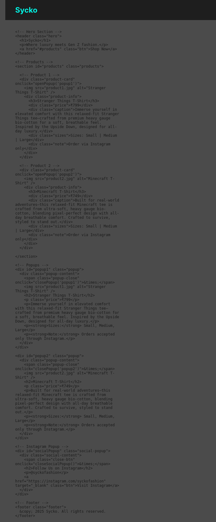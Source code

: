 
<!DOCTYPE html>
<html lang="en">
<head>
  <meta charset="UTF-8" />
  <meta name="viewport" content="width=device-width, initial-scale=1.0"/>
  <title>Sycko - Luxury Gen Z Fashion</title>
  <style>
    /* Reset */
    * {
      margin: 0;
      padding: 0;
      box-sizing: border-box;
    }

    body, html {
      height: 100%;
      font-family: 'Poppins', sans-serif;
      background: url('your-background.jpg') no-repeat center center fixed;
      background-size: cover;
      color: #fff;
      line-height: 1.6;
    }

    .overlay {
      position: absolute;
      top: 0;
      left: 0;
      width: 100%;
      height: 100%;
      background-color: rgba(0, 0, 0, 0.7);
      z-index: 0;
    }

    .content {
      position: relative;
      z-index: 1;
      max-width: 1200px;
      margin: auto;
      padding: 2rem;
    }

    /* Navigation */
    nav.top-nav {
      display: flex;
      justify-content: space-between;
      align-items: center;
      padding: 1rem 2rem;
      background: rgba(0, 0, 0, 0.6);
      position: fixed;
      top: 0;
      width: 100%;
      z-index: 999;
    }

    nav.top-nav .logo {
      font-size: 1.5rem;
      font-weight: bold;
      color: #00ffe7;
    }

    nav.top-nav .social-icon {
      cursor: pointer;
      font-size: 1.2rem;
      color: #fff;
      margin-left: 1rem;
    }

    nav.top-nav ul {
      list-style: none;
      display: flex;
      gap: 2rem;
    }

    nav.top-nav ul li a {
      color: #fff;
      text-decoration: none;
      font-weight: 500;
    }

    @media (max-width: 768px) {
      nav.top-nav ul {
        display: none;
        flex-direction: column;
        background: rgba(0, 0, 0, 0.95);
        position: absolute;
        top: 60px;
        right: 0;
        width: 200px;
      }

      nav.top-nav ul.show {
        display: flex;
      }

      nav.top-nav .menu-toggle {
        display: block;
      }
    }

    /* Hero Section */
    header.hero {
      text-align: center;
      padding: 8rem 2rem 4rem;
    }

    header h1 {
      font-size: 3rem;
      font-weight: 600;
      color: #fff;
      margin-bottom: 1rem;
    }

    header p {
      font-size: 1.2rem;
      color: #ccc;
      margin-bottom: 2rem;
    }

    .btn {
      display: inline-block;
      background: #fff;
      color: #000;
      padding: 0.8rem 2rem;
      border-radius: 30px;
      font-weight: bold;
      transition: all 0.3s ease;
      text-decoration: none;
    }

    .btn:hover {
      background: #f0f0f0;
      transform: translateY(-2px);
    }

    /* Product Grid */
    .products {
      display: flex;
      overflow-x: auto;
      gap: 1.5rem;
      padding-bottom: 1rem;
      scroll-snap-type: x mandatory;
      -webkit-overflow-scrolling: touch;
      margin-top: 4rem;
    }

    .product-card {
      min-width: 280px;
      background: rgba(255, 255, 255, 0.05);
      border-radius: 10px;
      overflow: hidden;
      backdrop-filter: blur(10px);
      border: 1px solid rgba(255, 255, 255, 0.1);
      cursor: pointer;
      scroll-snap-align: start;
      transition: transform 0.2s ease;
    }

    .product-card:hover {
      transform: scale(1.03);
    }

    .product-card img {
      width: 100%;
      height: auto;
      object-fit: cover;
    }

    .product-info {
      padding: 1.5rem;
    }

    .product-info h3 {
      font-size: 1.2rem;
      margin-bottom: 0.5rem;
    }

    .product-info .price {
      color: #ccc;
      font-size: 1rem;
      margin-bottom: 0.5rem;
    }

    .product-info .caption {
      font-size: 0.9rem;
      color: #aaa;
      margin-bottom: 1rem;
    }

    .sizes {
      font-size: 0.85rem;
      color: #999;
      margin-bottom: 1rem;
    }

    .note {
      font-size: 0.8rem;
      color: #666;
    }

    /* Social Media Popup */
    .social-popup {
      display: none;
      position: fixed;
      top: 0;
      left: 0;
      width: 100%;
      height: 100%;
      background: rgba(0, 0, 0, 0.85);
      z-index: 9999;
      justify-content: center;
      align-items: center;
    }

    .social-content {
      background: #111;
      color: #fff;
      padding: 2rem;
      border-radius: 10px;
      text-align: center;
    }

    .social-content .close-btn {
      position: absolute;
      top: 10px;
      right: 20px;
      font-size: 1.5rem;
      color: #fff;
      cursor: pointer;
    }

    .social-content h2 {
      margin-bottom: 1rem;
    }

    .social-content a.btn {
      display: inline-block;
      margin-top: 1rem;
    }

    /* Shopping Cart Modal */
    .cart-icon {
      cursor: pointer;
      font-size: 1.2rem;
      color: #fff;
      margin-left: 1rem;
    }

    .cart-modal {
      display: none;
      position: fixed;
      top: 60px;
      right: 20px;
      width: 300px;
      background: #111;
      border-radius: 10px;
      padding: 1rem;
      box-shadow: 0 0 10px rgba(0, 255, 231, 0.3);
      z-index: 999;
    }

    .cart-item {
      display: flex;
      justify-content: space-between;
      margin-bottom: 1rem;
    }

    .cart-total {
      text-align: right;
      margin-top: 1rem;
      font-weight: bold;
    }

    footer.footer {
      margin-top: 4rem;
      text-align: center;
      font-size: 0.9rem;
      color: #555;
    }

    @media (max-width: 768px) {
      header h1 {
        font-size: 2rem;
      }

      .btn {
        font-size: 0.9rem;
      }

      .popup-content {
        margin: 1rem auto;
        padding: 1rem;
      }

      .popup img {
        width: 100%;
      }
    }
  </style>
</head>
<body>

  <div class="overlay"></div>

  <!-- Top Navigation -->
  <nav class="top-nav">
    <div class="logo">Sycko</div>
    <div class="social-icon" onclick="openSocialPopup()">📷</div>
  </nav>

  <div class="content">

    <!-- Hero Section -->
    <header class="hero">
      <h1>Sycko</h1>
      <p>Where luxury meets Gen Z fashion.</p>
      <a href="#products" class="btn">Shop Now</a>
    </header>

    <!-- Products -->
    <section id="products" class="products">

      <!-- Product 1 -->
      <div class="product-card" onclick="openPopup('popup1')">
        <img src="product1.jpg" alt="Stranger Things T-Shirt" />
        <div class="product-info">
          <h3>Stranger Things T-Shirt</h3>
          <div class="price">₹799</div>
          <div class="caption">Immerse yourself in elevated comfort with this relaxed-fit Stranger Things tee—crafted from premium heavy gauge bio-cotton for a soft, breathable feel. Inspired by the Upside Down, designed for all-day luxury.</div>
          <div class="sizes">Sizes: Small | Medium | Large</div>
          <div class="note">Order via Instagram only</div>
        </div>
      </div>

      <!-- Product 2 -->
      <div class="product-card" onclick="openPopup('popup2')">
        <img src="product2.jpg" alt="Minecraft T-Shirt" />
        <div class="product-info">
          <h3>Minecraft T-Shirt</h3>
          <div class="price">₹749</div>
          <div class="caption">Built for real-world adventures—this relaxed-fit Minecraft tee is crafted from ultra-soft, heavy gauge bio-cotton, blending pixel-perfect design with all-day breathable comfort. Crafted to survive, styled to stand out.</div>
          <div class="sizes">Sizes: Small | Medium | Large</div>
          <div class="note">Order via Instagram only</div>
        </div>
      </div>

    </section>

    <!-- Popups -->
    <div id="popup1" class="popup">
      <div class="popup-content">
        <span class="popup-close" onclick="closePopup('popup1')">&times;</span>
        <img src="product1.jpg" alt="Stranger Things T-Shirt" />
        <h2>Stranger Things T-Shirt</h2>
        <p class="price">₹799</p>
        <p>Immerse yourself in elevated comfort with this relaxed-fit Stranger Things tee—crafted from premium heavy gauge bio-cotton for a soft, breathable feel. Inspired by the Upside Down, designed for all-day luxury.</p>
        <p><strong>Sizes:</strong> Small, Medium, Large</p>
        <p><strong>Note:</strong> Orders accepted only through Instagram.</p>
      </div>
    </div>

    <div id="popup2" class="popup">
      <div class="popup-content">
        <span class="popup-close" onclick="closePopup('popup2')">&times;</span>
        <img src="product2.jpg" alt="Minecraft T-Shirt" />
        <h2>Minecraft T-Shirt</h2>
        <p class="price">₹749</p>
        <p>Built for real-world adventures—this relaxed-fit Minecraft tee is crafted from ultra-soft, heavy gauge bio-cotton, blending pixel-perfect design with all-day breathable comfort. Crafted to survive, styled to stand out.</p>
        <p><strong>Sizes:</strong> Small, Medium, Large</p>
        <p><strong>Note:</strong> Orders accepted only through Instagram.</p>
      </div>
    </div>

    <!-- Instagram Popup -->
    <div id="socialPopup" class="social-popup">
      <div class="social-content">
        <span class="close-btn" onclick="closeSocialPopup()">&times;</span>
        <h2>Follow Us on Instagram</h2>
        <p>@syckofashion</p>
        <a href="https://instagram.com/syckofashion" target="_blank" class="btn">Visit Instagram</a>
      </div>
    </div>

    <!-- Footer -->
    <footer class="footer">
      &copy; 2025 Sycko. All rights reserved.
    </footer>

  </div>

  <!-- JavaScript -->
  <script>
    // Product Popups
    function openPopup(id) {
      document.getElementById(id).style.display = "flex";
    }

    function closePopup(id) {
      document.getElementById(id).style.display = "none";
    }

    // Instagram Popup
    function openSocialPopup() {
      document.getElementById("socialPopup").style.display = "flex";
    }

    function closeSocialPopup() {
      document.getElementById("socialPopup").style.display = "none";
    }
  </script>

</body>
</html>
